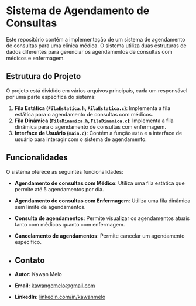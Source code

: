 # Sistema de Agendamento de Consultas

Este repositório contém a implementação de um sistema de agendamento de consultas para uma clínica médica. O sistema utiliza duas estruturas de dados diferentes para gerenciar os agendamentos de consultas com médicos e enfermagem.

## Estrutura do Projeto

O projeto está dividido em vários arquivos principais, cada um responsável por uma parte específica do sistema:

1. **Fila Estática (`FilaEstatica.h`, `FilaEstatica.c`)**: Implementa a fila estática para o agendamento de consultas com médicos.
2. **Fila Dinâmica (`FilaDinamica.h`, `FilaDinamica.c`)**: Implementa a fila dinâmica para o agendamento de consultas com enfermagem.
3. **Interface de Usuário (`main.c`)**: Contém a função `main` e a interface de usuário para interagir com o sistema de agendamento.

## Funcionalidades

O sistema oferece as seguintes funcionalidades:

- **Agendamento de consultas com Médico**: Utiliza uma fila estática que permite até 5 agendamentos por dia.
- **Agendamento de consultas com Enfermagem**: Utiliza uma fila dinâmica sem limite de agendamentos.
- **Consulta de agendamentos**: Permite visualizar os agendamentos atuais tanto com médicos quanto com enfermagem.
- **Cancelamento de agendamentos**: Permite cancelar um agendamento específico.

- ## Contato
- **Autor:** Kawan Melo
- **Email:** [kawangcmelo@gmail.com](mailto:kawangcmelo@gmail.com)
- **LinkedIn:** [linkedin.com/in/kawanmelo](https://linkedin.com/in/kawanmelo)
